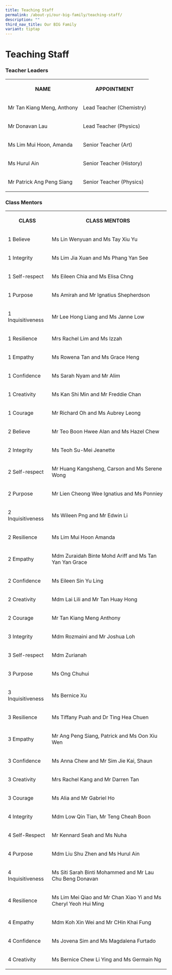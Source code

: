 ```yaml
---
title: Teaching Staff
permalink: /about-yi/our-big-family/teaching-staff/
description: ""
third_nav_title: Our BIG Family
variant: tiptap
---
```

<h1><strong>Teaching Staff</strong></h1>
<h3>Teacher Leaders</h3>
<table style="minWidth: 50px">
<colgroup>
<col>
<col>
</colgroup>
<tbody>
<tr>
<th rowspan="1" colspan="1">
<p>NAME</p>
</th>
<th rowspan="1" colspan="1">
<p>APPOINTMENT</p>
</th>
</tr>
<tr>
<td rowspan="1" colspan="1">
<p>Mr Tan Kiang Meng, Anthony</p>
</td>
<td rowspan="1" colspan="1">
<p>Lead Teacher (Chemistry)</p>
</td>
</tr>
<tr>
<td rowspan="1" colspan="1">
<p>Mr Donavan Lau</p>
</td>
<td rowspan="1" colspan="1">
<p>Lead Teacher (Physics)</p>
</td>
</tr>
<tr>
<td rowspan="1" colspan="1">
<p>Ms Lim Mui Hoon, Amanda</p>
</td>
<td rowspan="1" colspan="1">
<p>Senior Teacher (Art)</p>
</td>
</tr>
<tr>
<td rowspan="1" colspan="1">
<p>Ms Hurul Ain</p>
</td>
<td rowspan="1" colspan="1">
<p>Senior Teacher (History)</p>
</td>
</tr>
<tr>
<td rowspan="1" colspan="1">
<p>Mr Patrick Ang Peng Siang</p>
</td>
<td rowspan="1" colspan="1">
<p>Senior Teacher (Physics)</p>
</td>
</tr>
</tbody>
</table>
<h3>Class Mentors</h3>
<table style="minWidth: 50px">
<colgroup>
<col>
<col>
</colgroup>
<tbody>
<tr>
<th rowspan="1" colspan="1">
<p>CLASS</p>
</th>
<th rowspan="1" colspan="1">
<p>CLASS MENTORS</p>
</th>
</tr>
<tr>
<td rowspan="1" colspan="1">
<p>1 Believe</p>
</td>
<td rowspan="1" colspan="1">
<p>Ms Lin Wenyuan and Ms Tay Xiu Yu</p>
</td>
</tr>
<tr>
<td rowspan="1" colspan="1">
<p>1 Integrity</p>
</td>
<td rowspan="1" colspan="1">
<p>Ms Lim Jia Xuan and Ms Phang Yan See</p>
</td>
</tr>
<tr>
<td rowspan="1" colspan="1">
<p>1 Self-respect</p>
</td>
<td rowspan="1" colspan="1">
<p>Ms Eileen Chia and Ms Elisa Chng</p>
</td>
</tr>
<tr>
<td rowspan="1" colspan="1">
<p>1 Purpose</p>
</td>
<td rowspan="1" colspan="1">
<p>Ms Amirah and Mr Ignatius Shepherdson</p>
</td>
</tr>
<tr>
<td rowspan="1" colspan="1">
<p>1 Inquisitiveness</p>
</td>
<td rowspan="1" colspan="1">
<p>Mr Lee Hong Liang and Ms Janne Low</p>
</td>
</tr>
<tr>
<td rowspan="1" colspan="1">
<p>1 Resilience</p>
</td>
<td rowspan="1" colspan="1">
<p>Mrs Rachel Lim and Ms Izzah</p>
</td>
</tr>
<tr>
<td rowspan="1" colspan="1">
<p>1 Empathy</p>
</td>
<td rowspan="1" colspan="1">
<p>Ms Rowena Tan and Ms Grace Heng</p>
</td>
</tr>
<tr>
<td rowspan="1" colspan="1">
<p>1 Confidence</p>
</td>
<td rowspan="1" colspan="1">
<p>Ms Sarah Nyam and Mr Alim</p>
</td>
</tr>
<tr>
<td rowspan="1" colspan="1">
<p>1 Creativity</p>
</td>
<td rowspan="1" colspan="1">
<p>Ms Kan Shi Min and Mr Freddie Chan</p>
</td>
</tr>
<tr>
<td rowspan="1" colspan="1">
<p>1 Courage</p>
</td>
<td rowspan="1" colspan="1">
<p>Mr Richard Oh and Ms Aubrey Leong</p>
</td>
</tr>
<tr>
<td rowspan="1" colspan="1">
<p>2 Believe</p>
</td>
<td rowspan="1" colspan="1">
<p>Mr Teo Boon Hwee Alan and Ms Hazel Chew</p>
</td>
</tr>
<tr>
<td rowspan="1" colspan="1">
<p>2 Integrity</p>
</td>
<td rowspan="1" colspan="1">
<p>Ms Teoh Su-Mei Jeanette</p>
</td>
</tr>
<tr>
<td rowspan="1" colspan="1">
<p>2 Self-respect</p>
</td>
<td rowspan="1" colspan="1">
<p>Mr Huang Kangsheng, Carson and Ms Serene Wong</p>
</td>
</tr>
<tr>
<td rowspan="1" colspan="1">
<p>2 Purpose</p>
</td>
<td rowspan="1" colspan="1">
<p>Mr Lien Cheong Wee Ignatius and Ms Ponniey</p>
</td>
</tr>
<tr>
<td rowspan="1" colspan="1">
<p>2 Inquisitiveness</p>
</td>
<td rowspan="1" colspan="1">
<p>Ms Wileen Png and Mr Edwin Li</p>
</td>
</tr>
<tr>
<td rowspan="1" colspan="1">
<p>2 Resilience</p>
</td>
<td rowspan="1" colspan="1">
<p>Ms Lim Mui Hoon Amanda</p>
</td>
</tr>
<tr>
<td rowspan="1" colspan="1">
<p>2 Empathy</p>
</td>
<td rowspan="1" colspan="1">
<p>Mdm Zuraidah Binte Mohd Ariff and Ms Tan Yan Yan Grace</p>
</td>
</tr>
<tr>
<td rowspan="1" colspan="1">
<p>2 Confidence</p>
</td>
<td rowspan="1" colspan="1">
<p>Ms Eileen Sin Yu Ling</p>
</td>
</tr>
<tr>
<td rowspan="1" colspan="1">
<p>2 Creativity</p>
</td>
<td rowspan="1" colspan="1">
<p>Mdm Lai Lili and Mr Tan Huay Hong</p>
</td>
</tr>
<tr>
<td rowspan="1" colspan="1">
<p>2 Courage</p>
</td>
<td rowspan="1" colspan="1">
<p>Mr Tan Kiang Meng Anthony</p>
</td>
</tr>
<tr>
<td rowspan="1" colspan="1">
<p>3 Integrity</p>
</td>
<td rowspan="1" colspan="1">
<p>Mdm Rozmaini and Mr Joshua Loh</p>
</td>
</tr>
<tr>
<td rowspan="1" colspan="1">
<p>3 Self-respect</p>
</td>
<td rowspan="1" colspan="1">
<p>Mdm Zurianah</p>
</td>
</tr>
<tr>
<td rowspan="1" colspan="1">
<p>3 Purpose</p>
</td>
<td rowspan="1" colspan="1">
<p>Ms Ong Chuhui</p>
</td>
</tr>
<tr>
<td rowspan="1" colspan="1">
<p>3 Inquisitiveness</p>
</td>
<td rowspan="1" colspan="1">
<p>Ms Bernice Xu</p>
</td>
</tr>
<tr>
<td rowspan="1" colspan="1">
<p>3 Resilience</p>
</td>
<td rowspan="1" colspan="1">
<p>Ms Tiffany Puah and Dr Ting Hea Chuen</p>
</td>
</tr>
<tr>
<td rowspan="1" colspan="1">
<p>3 Empathy</p>
</td>
<td rowspan="1" colspan="1">
<p>Mr Ang Peng Siang, Patrick and Ms Oon Xiu Wen</p>
</td>
</tr>
<tr>
<td rowspan="1" colspan="1">
<p>3 Confidence</p>
</td>
<td rowspan="1" colspan="1">
<p>Ms Anna Chew and Mr Sim Jie Kai, Shaun</p>
</td>
</tr>
<tr>
<td rowspan="1" colspan="1">
<p>3 Creativity</p>
</td>
<td rowspan="1" colspan="1">
<p>Mrs Rachel Kang and Mr Darren Tan</p>
</td>
</tr>
<tr>
<td rowspan="1" colspan="1">
<p>3 Courage</p>
</td>
<td rowspan="1" colspan="1">
<p>Ms Alia and Mr Gabriel Ho</p>
</td>
</tr>
<tr>
<td rowspan="1" colspan="1">
<p>4 Integrity</p>
</td>
<td rowspan="1" colspan="1">
<p>Mdm Low Qin Tian, Mr Teng Cheah Boon</p>
</td>
</tr>
<tr>
<td rowspan="1" colspan="1">
<p>4 Self-Respect</p>
</td>
<td rowspan="1" colspan="1">
<p>Mr Kennard Seah and Ms Nuha</p>
</td>
</tr>
<tr>
<td rowspan="1" colspan="1">
<p>4 Purpose</p>
</td>
<td rowspan="1" colspan="1">
<p>Mdm Liu Shu Zhen and Ms Hurul Ain</p>
</td>
</tr>
<tr>
<td rowspan="1" colspan="1">
<p>4 Inquisitiveness</p>
</td>
<td rowspan="1" colspan="1">
<p>Ms Siti Sarah Binti Mohammed and Mr Lau Chu Beng Donavan</p>
</td>
</tr>
<tr>
<td rowspan="1" colspan="1">
<p>4 Resilience</p>
</td>
<td rowspan="1" colspan="1">
<p>Ms Lim Mei Qiao and Mr Chan Xiao Yi and Ms Cheryl Yeoh Hui Ming</p>
</td>
</tr>
<tr>
<td rowspan="1" colspan="1">
<p>4 Empathy</p>
</td>
<td rowspan="1" colspan="1">
<p>Mdm Koh Xin Wei and Mr CHin Khai Fung</p>
</td>
</tr>
<tr>
<td rowspan="1" colspan="1">
<p>4 Confidence</p>
</td>
<td rowspan="1" colspan="1">
<p>Ms Jovena Sim and Ms Magdalena Furtado</p>
</td>
</tr>
<tr>
<td rowspan="1" colspan="1">
<p>4 Creativity</p>
</td>
<td rowspan="1" colspan="1">
<p>Ms Bernice Chew Li Ying and Ms Germain Ng</p>
</td>
</tr>
</tbody>
</table>
<p></p>
